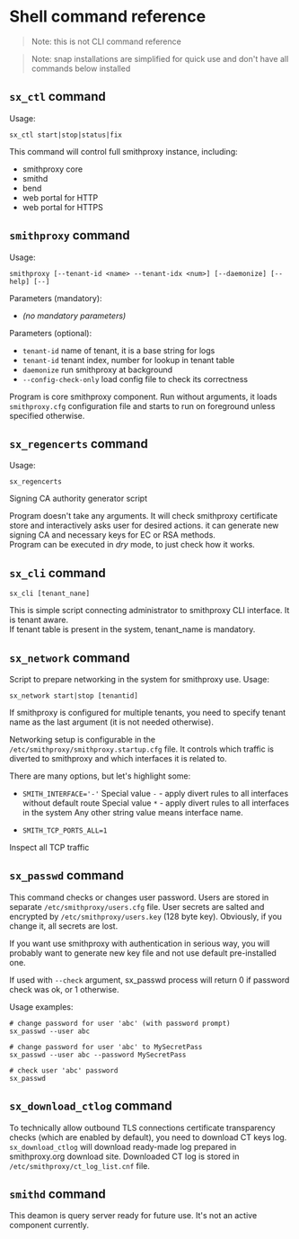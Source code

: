 # Shell command reference

> Note: this is not CLI command reference

> Note: snap installations are simplified for quick use and don't have all commands below installed

## `sx_ctl` command

Usage:
```
sx_ctl start|stop|status|fix
```
This command will control full smithproxy instance, including:
 * smithproxy core
 * smithd
 * bend
 * web portal for HTTP
 * web portal for HTTPS

## `smithproxy` command
Usage:
```
smithproxy [--tenant-id <name> --tenant-idx <num>] [--daemonize] [--help] [--]
```
Parameters (mandatory):  
 * *(no mandatory parameters)*

Parameters (optional):
 * `tenant-id` name of tenant, it is a base string for logs
 * `tenant-id` tenant index, number for lookup in tenant table
 * `daemonize` run smithproxy at background
 * `--config-check-only` load config file to check its correctness

Program is core smithproxy component. Run without arguments, it loads `smithproxy.cfg` configuration 
file and starts to run on foreground unless specified otherwise.


## `sx_regencerts` command
Usage:
```
sx_regencerts
```
Signing CA authority generator script

Program doesn't take any arguments. It will check smithproxy certificate store and interactively
 asks user for desired actions. it can generate new signing CA and necessary keys for EC or RSA methods.   
 Program can be executed in *dry* mode, to just check how it works.


## `sx_cli` command
```
sx_cli [tenant_nane]
```
This is simple script connecting administrator to smithproxy CLI interface. It is tenant aware.  
If tenant table is present in the system, tenant_name is mandatory.

## `sx_network` command

Script to prepare networking in the system for smithproxy use. 
Usage:

```
sx_network start|stop [tenantid]
```
If smithproxy is configured for multiple tenants, you need to specify tenant name as the last 
argument (it is not needed otherwise).

Networking setup is configurable in the `/etc/smithproxy/smithproxy.startup.cfg` file. 
It controls which traffic is diverted to smithproxy and which interfaces it is related to.

There are many options, but let's highlight some:  

* `SMITH_INTERFACE='-'`
 Special value `-` - apply divert rules to all interfaces without default route
 Special value `*` - apply divert rules to all interfaces in the system
 Any other string value means interface name.

* `SMITH_TCP_PORTS_ALL=1`

Inspect all TCP traffic

## `sx_passwd` command

This command checks or changes user password. Users are stored in separate 
`/etc/smithproxy/users.cfg` file. User secrets are salted and encrypted by 
`/etc/smithproxy/users.key` (128 byte key). 
Obviously, if you change it, all secrets are lost.  

If you want use smithproxy with authentication in serious way, you will probably want
to generate new key file and not use default pre-installed one.  

If used with `--check` argument, sx_passwd process will return 0 if password check was ok, 
or 1 otherwise. 

Usage examples:
```
# change password for user 'abc' (with password prompt)
sx_passwd --user abc             

# change password for user 'abc' to MySecretPass
sx_passwd --user abc --password MySecretPass 

# check user 'abc' password
sx_passwd 
```

## `sx_download_ctlog` command

To technically allow outbound TLS connections certificate transparency checks (which are enabled by default), 
you need to download CT keys log.    
`sx_download_ctlog` will download ready-made log prepared in smithproxy.org download site.
Downloaded CT log is stored in `/etc/smithproxy/ct_log_list.cnf` file. 


## `smithd` command

This deamon is query server ready for future use. It's not an active component currently.

